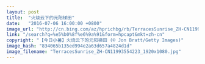 ```yaml
---
layout: post
title:  "火烧云下的元阳梯田"
date:   "2016-07-06 16:00:00 +0800"
image_url: "http://cn.bing.com/az/hprichbg/rb/TerracesSunrise_ZH-CN11993554223_1920x1080.jpg"
link: "/search?q=%e5%b0%8f%e6%9a%91&form=hpcapt&mkt=zh-cn"
copyright: "【今日小暑】火烧云下的元阳梯田 (© Jon Bratt/Getty Images)"
image_hash: "834065b135ed994e2a63d657a4824d1d"
image_filename: "TerracesSunrise_ZH-CN11993554223_1920x1080.jpg"
---
```

